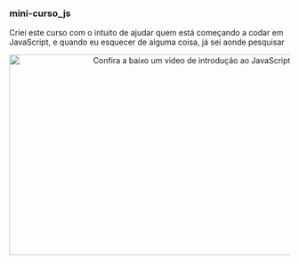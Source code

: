 ### mini-curso_js
Criei este curso com o intuito de ajudar quem está começando a codar em JavaScript, e quando eu esquecer de alguma coisa, já sei aonde pesquisar


<div style="text-align: center;">
    <a href="https://www.youtube.com/watch?v=WRlfwBof66s&list=WL&index=7">
        <img src="https://img.youtube.com/vi/WRlfwBof66s/0.jpg" alt="Confira a baixo um video de introdução ao JavaScript" width="640" height="360">
    </a>
</div>


